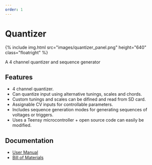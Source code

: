 ```yaml
---
order: 1
---
```

# Quantizer

{% include img.html src="images/quantizer_panel.png" height="640" class="floatright" %}

A 4 channel quantizer and sequence generator

## Features
* 4 channel quantizer.
* Can quantize input using alternative tunings, scales and chords.
* Custom tunings and scales can be difined and read from SD card.
* Assignable CV inputs for controllable parameters.
* Includes sequence generation modes for generating sequences of voltages or triggers.
* Uses a Teensy microcontroller + open source code can easily be modified.

## Documentation

* [User Manual](user.md)
* [Bill of Materials](bom.md)
